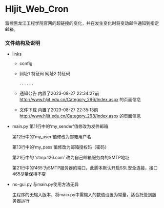 # Hljit_Web_Cron
监控黑龙江工程学院官网的超链接的变化，并在发生变化时将变动邮件通知到指定邮箱。


### 文件结构及说明

- links
  - config
  -
    网址1 特征码
    网址2 特征码
    
     . . . . . .

  - 通知公告
     内置了2023-08-27 22:34:27前 http://www.hljit.edu.cn/Category_296/Index.aspx 的页面信息

  - 文件下载
     内置了2023-08-27 22:35:13前 http://www.hljit.edu.cn/Category_298/Index.aspx 的页面信息

- main.py
  第11行中的‘my_sender’值修改为发件邮箱
  
  第12行中的‘my_user’值修改为邮箱用户名
  
  第13行中的‘my_pass’值修改为邮箱授权码（密码）
  
  第21行中的 ‘stmp.126.com’ 改为自己邮箱服务商的SMTP地址
  
  第21行中的‘465’为SMTP服务器的端口，此脚本默认开启SSL安全连接，接口465尽量保持不变


- no-gui.py
  与main.py使用方法无异
  
  主程序的无输入版本，将main.py中需输入的数值设置为常量，适合托管到服务器运行
